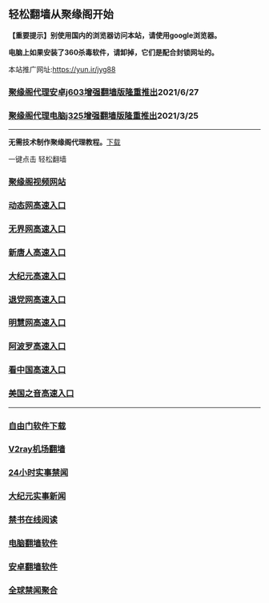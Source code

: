 ## 轻松翻墙从聚缘阁开始

**【重要提示】别使用国内的浏览器访问本站，请使用google浏览器。**

**电脑上如果安装了360杀毒软件，请卸掉，它们是配合封锁网址的。**

本站推广网址:https://yun.ir/jyg88

### [聚缘阁代理安卓j603增强翻墙版隆重推出](https://gitlab.com/juyuange/2/-/raw/master/j603.apk)2021/6/27

### [聚缘阁代理电脑j325增强翻墙版隆重推出](https://gitlab.com/juyuange/2/-/raw/master/j325dn.rar)2021/3/25

***



**无需技术制作聚缘阁代理教程。**[下载](https://gitlab.com/j25414/jyg/-/raw/master/jygdl.rar)

一键点击 轻松翻墙




### [聚缘阁视频网站](https://g3.hygtr.ml)

### [动态网高速入口](https://8i.feeep.cf/creee/t444p)

### [无界网高速入口](https://8i.feeep.cf/acccuu/g12t)

### [新唐人高速入口](https://8i.feeep.cf/ycccck/u5t)

### [大纪元高速入口](https://8i.feeep.cf/ucccuy/g7t)

### [退党网高速入口](https://8i.feeep.cf/xxee/d8g)

### [明慧网高速入口](https://8i.feeep.cf/xxwww/d6g)

### [阿波罗高速入口](https://8i.feeep.cf/xxgoo/g13a)

### [看中国高速入口](https://8i.feeep.cf/xttge/g11n)

### [美国之音高速入口](https://8i.feeep.cf/ccgggy/g18m)


***






### [自由门软件下载](https://git.io/skyfree)

### [V2ray机场翻墙](https://github.com/bannedbook/fanqiang/wiki/V2ray%E6%9C%BA%E5%9C%BA)

### [24小时实事禁闻](https://github.com/fyvn2199/djy/blob/master/gb/n24hr.md?dfh#1)

### [大纪元实事新闻](https://github.com/fyvn2199/djy/blob/master/gb/nsc413.md?dfh#1)

### [禁书在线阅读](https://github.com/txyzum203/djy/blob/master/gb/9p.md?flntdtv#1)

### [电脑翻墙软件](https://github.com/Alvin9999/new-pac/wiki)

### [安卓翻墙软件](https://git.io/afq)

### [全球禁闻聚合](https://github.com/gfw-breaker/banned-news1/blob/master/README.md)












